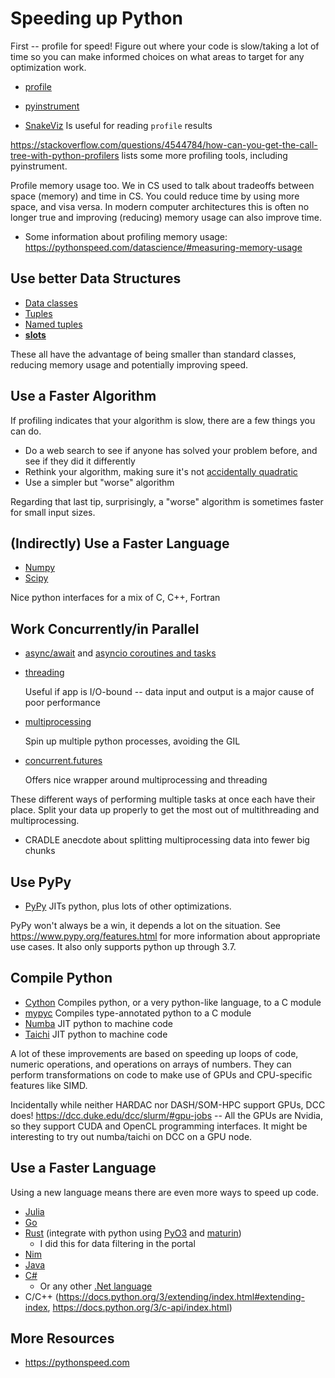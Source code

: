 # Speeding up Python

First -- profile for speed! Figure out where your code is slow/taking a lot of time so you can make informed choices on what areas to target for any optimization work.

* [profile](https://docs.python.org/3/library/profile.html)
* [pyinstrument](https://github.com/joerick/pyinstrument/)

* [SnakeViz](https://jiffyclub.github.io/snakeviz/) Is useful for reading `profile` results

https://stackoverflow.com/questions/4544784/how-can-you-get-the-call-tree-with-python-profilers lists some more profiling tools, including pyinstrument.

Profile memory usage too. We in CS used to talk about tradeoffs between space (memory) and time in CS. You could reduce time by using more space, and visa versa. In modern computer architectures this is often no longer true and improving (reducing) memory usage can also improve time.

* Some information about profiling memory usage: https://pythonspeed.com/datascience/#measuring-memory-usage

## Use better Data Structures
* [Data classes](https://docs.python.org/3/library/dataclasses.html)
* [Tuples](https://docs.python.org/3/tutorial/datastructures.html#tuples-and-sequences)
* [Named tuples](https://docs.python.org/3/library/collections.html#collections.namedtuple)
* [__slots__](https://wiki.python.org/moin/UsingSlots)

These all have the advantage of being smaller than standard classes, reducing memory usage and potentially improving speed.

## Use a Faster Algorithm
If profiling indicates that your algorithm is slow, there are a few things you can do.

* Do a web search to see if anyone has solved your problem before, and see if they did it differently
* Rethink your algorithm, making sure it's not [accidentally quadratic](https://accidentallyquadratic.tumblr.com)
* Use a simpler but "worse" algorithm

Regarding that last tip, surprisingly, a "worse" algorithm is sometimes faster for small input sizes.

## (Indirectly) Use a Faster Language
* [Numpy](https://numpy.org)
* [Scipy](https://numpy.org)

Nice python interfaces for a mix of C, C++, Fortran

## Work Concurrently/in Parallel
* [async/await](https://docs.python.org/3/library/asyncio.html) and [asyncio coroutines and tasks](https://docs.python.org/3/library/asyncio-task.html)
* [threading](https://docs.python.org/3/library/threading.html)

    Useful if app is I/O-bound -- data input and output is a major cause of poor performance

* [multiprocessing](https://docs.python.org/3/library/multiprocessing.html)

    Spin up multiple python processes, avoiding the GIL

* [concurrent.futures](https://docs.python.org/3/library/concurrent.futures.html)

    Offers nice wrapper around multiprocessing and threading

These different ways of performing multiple tasks at once each have their place. Split your data up properly to get the most out of multithreading and multiprocessing.

* CRADLE anecdote about splitting multiprocessing data into fewer big chunks

## Use PyPy
* [PyPy](https://www.pypy.org) JITs python, plus lots of other optimizations.

PyPy won't always be a win, it depends a lot on the situation. See https://www.pypy.org/features.html for more information about appropriate use cases. It also only supports python up through 3.7.

## Compile Python
* [Cython](https://cython.org) Compiles python, or a very python-like language, to a C module
* [mypyc](https://github.com/mypyc/mypyc) Compiles type-annotated python to a C module
* [Numba](https://numba.pydata.org) JIT python to machine code
* [Taichi](https://www.taichi-lang.org) JIT python to machine code

A lot of these improvements are based on speeding up loops of code, numeric operations, and operations
on arrays of numbers. They can perform transformations on code to make use of GPUs and CPU-specific features like SIMD.

Incidentally while neither HARDAC nor DASH/SOM-HPC support GPUs, DCC does! https://dcc.duke.edu/dcc/slurm/#gpu-jobs -- All the GPUs are Nvidia, so they support CUDA and OpenCL programming interfaces. It might be interesting to try out numba/taichi on DCC on a GPU node.

## Use a Faster Language
Using a new language means there are even more ways to speed up code. 

* [Julia](https://julialang.org)
* [Go](https://golang.org)
* [Rust](https://rust-lang.org/) (integrate with python using [PyO3](https://pyo3.rs/) and [maturin](https://maturin.rs))
  * I did this for data filtering in the portal
* [Nim](https://nim-lang.org)
* [Java](https://www.java.com/en/)
* [C#](https://learn.microsoft.com/en-us/dotnet/csharp/)
  * Or any other [.Net language](https://learn.microsoft.com/en-us/dotnet/)
* C/C++ (https://docs.python.org/3/extending/index.html#extending-index, https://docs.python.org/3/c-api/index.html)

## More Resources
* https://pythonspeed.com
